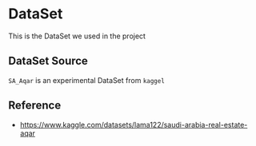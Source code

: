 
# DataSet

This is the DataSet we used in the project

## DataSet Source

`SA_Aqar` is an experimental DataSet from `kaggel`

## Reference

- <https://www.kaggle.com/datasets/lama122/saudi-arabia-real-estate-aqar>